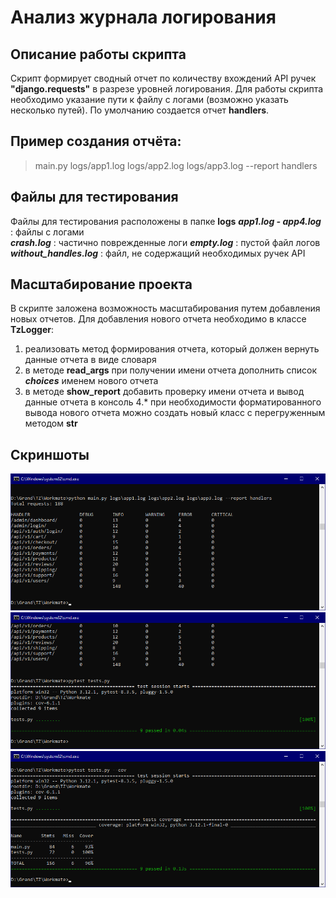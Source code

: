 # Анализ журнала логирования
## Описание работы скрипта
Скрипт формирует сводный отчет по количеству вхождений API ручек __"django.requests"__ в разрезе уровней логирования. 
Для работы скрипта необходимо указание пути к файлу с логами (возможно указать несколько путей). По умолчанию создается отчет __handlers__.
## Пример создания отчёта:
> main.py logs/app1.log logs/app2.log logs/app3.log --report handlers
## Файлы для тестирования 
Файлы для тестирования расположены в папке __logs__
***app1.log - app4.log*** : файлы с логами  
***crash.log*** : частично поврежденные логи
***empty.log*** : пустой файл логов
***without_handles.log*** : файл, не содержащий необходимых ручек API
## Масштабирование проекта
В скрипте заложена возможность масштабирования путем добавления новых отчетов. Для добавления нового отчета необходимо в классе __TzLogger__:  
1. реализовать метод формирования отчета, который должен вернуть данные отчета в виде словаря
2. в методе __read_args__ при получении имени отчета дополнить спиcок ***choices*** именем нового отчета
3. в методе __show_report__ добавить проверку имени отчета и вывод данные отчета в консоль
4.* при необходимости форматированного вывода нового отчета можно создать новый класс с перегруженным методом __str__
## Скриншоты
![Пример работы скрипта](screenshots\run_screenshot.png)  
![Тестирование скрипта](screenshots\test_screenshot.png)  
![Покрытие тестами скрипта](screenshots\pytest_cov_screenshot.png)  
